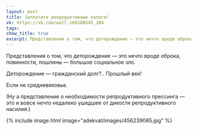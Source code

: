```yaml
---
layout: post
title: Заплатите репродуктивные налоги!
vk: https://vk.com/wall-166188545_104
tags: 
show_title: true
excerpt: Представления о том, что деторождение — это нечто вроде оброка, повинности, пошлины — большое социальное зло.
---
```

Представления о том, что деторождение — это нечто вроде оброка, повинности, пошлины — большое социальное зло.

Деторождение — гражданский долг?.. Прошлый век! 

Если не средневековье.

(Ну а представление о необходимости репродуктивного прессинга — это и вовсе нечто недалеко ушедшее от дикости репродуктивного насилия.)

{% include image.html image="adekvat/images/456239065.jpg" %}